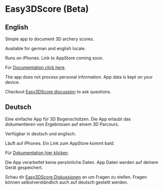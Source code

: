 # Easy3DScore (Beta)

## English

Simple app to document 3D archery scores. 

Available for german and english locale.

Runs on iPhones. Link to AppStore coming soon.

For [Documentation click here](https://github.com/dsasp/Easy3DScore/blob/main/en_help.md).

The app does not process personal information. App data is kept on your device.

Checkout [Easy3DScore discussion](https://github.com/dsasp/Easy3DScore/discussions/1) to ask questions.

## Deutsch

Eine einfache App für 3D Bogenschützen. Die App erlaubt das dokumentieren von Ergebnissen auf einem 3D Parcours. 

Verfügbar in deutsch und englisch.

Läuft auf iPhones. Ein Link zum AppStore kommt bald. 

Für [Dokumentation hier klicken](https://github.com/dsasp/Easy3DScore/blob/main/de_help.md). 


Die App verarbeitet keine persönliche Daten. App Daten werden auf deinem Gerät gespeichert.

Schau dir [Easy3DScore Diskussionen](https://github.com/dsasp/Easy3DScore/discussions/1) an um Fragen zu stellen. Fragen können selbstverständlich auch auf deutsch gestellt werden.
